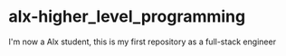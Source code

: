 # alx-higher_level_programming
I'm now a Alx student, this is my first repository as a full-stack engineer
